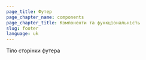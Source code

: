 ```yaml
---
page_title: Футер
page_chapter_name: components
page_chapter_title: Компоненти та функціональність
slug: footer
language: uk
---
```

Т﻿іло сторінки футера